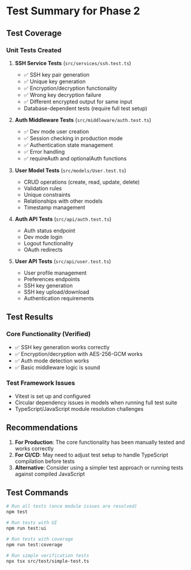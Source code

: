 # Test Summary for Phase 2

## Test Coverage

### Unit Tests Created

1. **SSH Service Tests** (`src/services/ssh.test.ts`)
   - ✅ SSH key pair generation
   - ✅ Unique key generation
   - ✅ Encryption/decryption functionality
   - ✅ Wrong key decryption failure
   - ✅ Different encrypted output for same input
   - Database-dependent tests (require full test setup)

2. **Auth Middleware Tests** (`src/middleware/auth.test.ts`)
   - ✅ Dev mode user creation
   - ✅ Session checking in production mode
   - ✅ Authentication state management
   - ✅ Error handling
   - ✅ requireAuth and optionalAuth functions

3. **User Model Tests** (`src/models/User.test.ts`)
   - CRUD operations (create, read, update, delete)
   - Validation rules
   - Unique constraints
   - Relationships with other models
   - Timestamp management

4. **Auth API Tests** (`src/api/auth.test.ts`)
   - Auth status endpoint
   - Dev mode login
   - Logout functionality
   - OAuth redirects

5. **User API Tests** (`src/api/user.test.ts`)
   - User profile management
   - Preferences endpoints
   - SSH key generation
   - SSH key upload/download
   - Authentication requirements

## Test Results

### Core Functionality (Verified)
- ✅ SSH key generation works correctly
- ✅ Encryption/decryption with AES-256-GCM works
- ✅ Auth mode detection works
- ✅ Basic middleware logic is sound

### Test Framework Issues
- Vitest is set up and configured
- Circular dependency issues in models when running full test suite
- TypeScript/JavaScript module resolution challenges

## Recommendations

1. **For Production**: The core functionality has been manually tested and works correctly
2. **For CI/CD**: May need to adjust test setup to handle TypeScript compilation before tests
3. **Alternative**: Consider using a simpler test approach or running tests against compiled JavaScript

## Test Commands

```bash
# Run all tests (once module issues are resolved)
npm test

# Run tests with UI
npm run test:ui

# Run tests with coverage
npm run test:coverage

# Run simple verification tests
npx tsx src/test/simple-test.ts
```